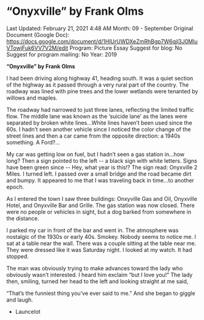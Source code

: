 # “Onyxville” by Frank Olms

Last Updated: February 21, 2021 4:48 AM
Month: 09 - September
Original Document (Google Doc): https://docs.google.com/document/d/1HlUrUWDXeZmRhBgp7W6qjl3J0MIuVTowjFuk6VV7V2M/edit
Program: Picture Essay
Suggest for blog: No
Suggest for program mailing: No
Year: 2019

**“Onyxville” by Frank Olms**

I had been driving along highway 41, heading south. It was a quiet section of the highway as it passed through a very rural part of the country. The roadway was lined with pine trees and the lower wetlands were tenanted by willows and maples.

The roadway had narrowed to just three lanes, reflecting the limited traffic flow. The middle lane was known as the ‘suicide lane’ as the lanes were separated by broken white lines...White lines haven’t been used since the 60s. I hadn’t seen another vehicle since I noticed the color change of the street lines and then a car came from the opposite direction: a 1940s something. A Ford?...

My car was getting low on fuel, but I hadn’t seen a gas station in...how long? Then a sign pointed to the left -- a black sign with white letters. Signs have been green since -- Hey, what year is this!? The sign read: Onyxville 2 Miles. I turned left. I passed over a small bridge and the road became dirt and bumpy. It appeared to me that I was traveling back in time...to another epoch.

As I entered the town I saw three buildings: Onxyville Gas and Oil, Onyxville Hotel, and Onyxville Bar and Grille. The gas station was now closed. There were no people or vehicles in sight, but a dog barked from somewhere in the distance.

I parked my car in front of the bar and went in. The atmosphere was nostalgic of the 1930s or early 40s. Smokey. Nobody seems to notice me. I sat at a table near the wall. There was a couple sitting at the table near me. They were dressed like it was Saturday night. I looked at my watch. It had stopped.

The man was obviously trying to make advances toward the lady who obviously wasn’t interested. I heard him exclaim “but I love you!” The lady then, smiling, turned her head to the left and looking straight at me said,

“That’s the funniest thing you’ve ever said to me.” And she began to giggle and laugh.

- Launcelot